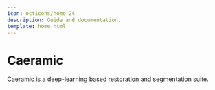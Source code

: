 ```yaml
---
icon: octicons/home-24
description: Guide and documentation.
template: home.html
---
```


# Caeramic

Caeramic is a deep-learning based restoration and segmentation suite.
